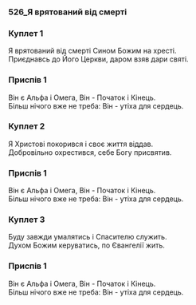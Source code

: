 ### 526_Я врятований від смерті
### Куплет 1
Я врятований від смерті Сином Божим на хресті. <br/>Приєднавсь до Його Церкви, даром взяв дари святі.
### Приспів 1
Він є Альфа і Омега, Він - Початок і Кінець. <br/>Більш нічого вже не треба: Він - утіха для сердець.
### Куплет 2
Я Христові покорився і своє життя віддав. <br/>Добровільно охрестився, себе Богу присвятив.
### Приспів 1
Він є Альфа і Омега, Він - Початок і Кінець. <br/>Більш нічого вже не треба: Він - утіха для сердець.
### Куплет 3
Буду завжди умалятись і Спасителю служить.<br/>Духом Божим керуватись, по Євангелії жить.
### Приспів 1
Він є Альфа і Омега, Він - Початок і Кінець. <br/>Більш нічого вже не треба: Він - утіха для сердець.
